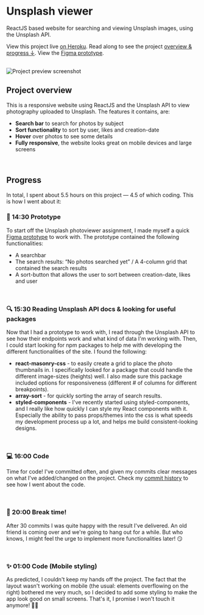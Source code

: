 # Unsplash viewer
ReactJS based website for searching and viewing Unsplash images, using the Unsplash API. 

View this project live [on Heroku](https://unsplash-viewer.herokuapp.com/). Read along to see the project [overview & progress ↓](#project-overview). View the [Figma prototype](https://www.figma.com/file/SMwb0DRlr8SyI1n2Div1Kv/Unsplash-viewer?node-id=0%3A1).

<br>

<img alt="Project preview screenshot" src="https://i.imgur.com/Iiq1SZk.png" />

## Project overview
This is a responsive website using ReactJS and the Unsplash API to view photography uploaded to Unsplash. The features it contains, are:
* **Search bar** to search for photos by subject
* **Sort functionality** to sort by user, likes and creation-date
* **Hover** over photos to see some details
* **Fully responsive**, the website looks great on mobile devices and large screens

<br>

## Progress
In total, I spent about 5.5 hours on this project — 4.5 of which coding. This is how I went about it:

### 🎨 14:30 Prototype
To start off the Unsplash photoviewer assignment, I made myself a quick [Figma prototype](https://www.figma.com/file/SMwb0DRlr8SyI1n2Div1Kv/Unsplash-viewer?node-id=0%3A1) to work with. The prototype contained the following functionalities:
* A searchbar
* The search results: “No photos searched yet” / A 4-column grid that contained the search results
* A sort-button that allows the user to sort between creation-date, likes and user
<br>

### 🔍 15:30 Reading Unsplash API docs & looking for useful packages
Now that I had a prototype to work with, I read through the Unsplash API to see how their endpoints work and what kind of data I'm working with. Then, I could start looking for npm packages to help me with developing the different functionalities of the site. I found the following:
*  **react-masonry-css** - to easily create a grid to place the photo thumbnails in. I specifically looked for a package that could handle the different image-sizes (heights) well. I also made sure this package included options for responsiveness (different # of columns for different breakpoints).
*  **array-sort** - for quickly sorting the array of search results.
* **styled-components** - I've recently started using styled-components, and I really like how quickly I can style my React components with it. Especially the ability to pass props/themes into the css is what speeds my development process up a lot, and helps me build consistent-looking designs.
<br>

### 💻 16:00 Code
Time for code! I've committed often, and given my commits clear messages on what I've added/changed on the project. Check my [commit history](https://github.com/imkarin/unsplash-viewer/commits/main) to see how I went about the code. 

<br>

### 🎉 20:00 Break time!
After 30 commits I was quite happy with the result I've delivered. An old friend is coming over and we're going to hang out for a while. But who knows, I might feel the urge to implement more functionalities later! 😏

<br> 

### ✨ 01:00 Code (Mobile styling)
As predicted, I couldn't keep my hands off the project. The fact that the layout wasn't working on mobile (the usual: elements overflowing on the right) bothered me very much, so I decided to add some styling to make the app look good on small screens. That's it, I promise I won't touch it anymore! 🤞🏻

<br>
